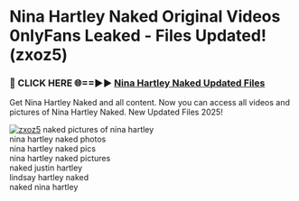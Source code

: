 # Nina Hartley Naked Original Videos 0nlyFans Leaked - Files Updated! (zxoz5)

<h3>🔴 CLICK HERE 🌐==►► <a href="https://tinyurl.com/up5wt9bj" rel="nofollow">Nina Hartley Naked Updated Files</a></h3>

Get Nina Hartley Naked and all content. Now you can access all videos and pictures of Nina Hartley Naked. New Updated Files 2025!

[![zxoz5](https://i.imgur.com/ABiUzMV.gif)](https://tinyurl.com/up5wt9bj)
naked pictures of nina hartley<br>
nina hartley naked photos<br>
nina hartley naked pics<br>
nina hartley naked pictures<br>
naked justin hartley<br>
lindsay hartley naked<br>
naked nina hartley
